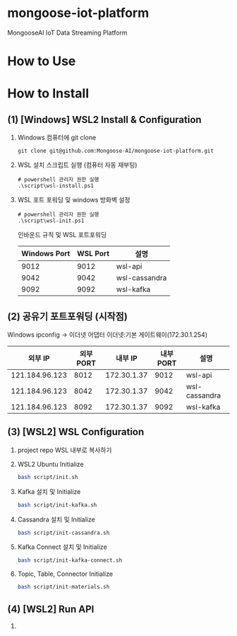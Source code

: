 # mongoose-iot-platform
MongooseAI IoT Data Streaming Platform

# How to Use


# How to Install

## (1) [Windows] WSL2 Install & Configuration

1. Windows 컴퓨터에 git clone

    ```
    git clone git@github.com:Mongoose-AI/mongoose-iot-platform.git
    ```

1. WSL 설치 스크립트 실행 (컴퓨터 자동 재부팅)

    ```
    # powershell 관리자 권한 실행
    .\script\wsl-install.ps1
    ```

2. WSL 포트 포워딩 및 windows 방화벽 설정

    ```
    # powershell 관리자 권한 실행
    .\script\wsl-init.ps1
    ```

    인바운드 규칙 및 WSL 포트포워딩

    |Windows Port|WSL Port|설명|
    |--|--|--|
    |9012|9012|wsl-api|
    |9042|9042|wsl-cassandra|
    |9092|9092|wsl-kafka|

## (2) 공유기 포트포워딩 (시작점)

Windows ipconfig -> 이더넷 어댑터 이더넷:기본 게이트웨이(172.30.1.254)

|외부 IP|외부 PORT|내부 IP|내부 PORT|설명|
|--|--|--|--|--|
|121.184.96.123|8012|172.30.1.37|9012|wsl-api|
|121.184.96.123|8042|172.30.1.37|9042|wsl-cassandra|
|121.184.96.123|8092|172.30.1.37|9092|wsl-kafka|

## (3) [WSL2] WSL Configuration

1. project repo WSL 내부로 복사하기

2. WSL2 Ubuntu Initialize

    ```bash
    bash script/init.sh
    ```

3. Kafka 설치 및 Initialize

    ```bash
    bash script/init-kafka.sh
    ```

4. Cassandra 설치 및 Initialize

    ```bash
    bash script/init-cassandra.sh
    ```

5. Kafka Connect 설치 및 Initialize

    ```bash
    bash script/init-kafka-connect.sh
    ```

6. Topic, Table, Connector Initialize

    ```bash
    bash script/init-materials.sh
    ```

## (4) [WSL2] Run API

1.
